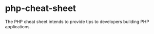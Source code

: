 # php-cheat-sheet
The PHP cheat sheet intends to provide tips to developers building PHP applications.
